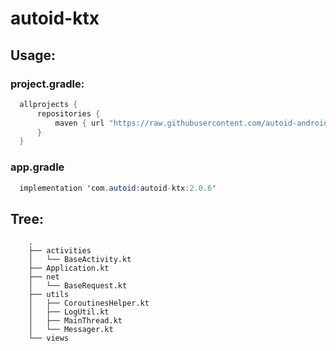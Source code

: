 # autoid-ktx
## Usage:
### project.gradle:

```java
  allprojects {
      repositories {
          maven { url "https://raw.githubusercontent.com/autoid-android/autoid-ktx/master" }
      }
  }
```

### app.gradle

```java
  implementation 'com.autoid:autoid-ktx:2.0.6'
```

## Tree:

```
    .
    ├── activities
    │   └── BaseActivity.kt
    ├── Application.kt
    ├── net
    │   └── BaseRequest.kt
    ├── utils
    │   ├── CoroutinesHelper.kt
    │   ├── LogUtil.kt
    │   ├── MainThread.kt
    │   └── Messager.kt
    └── views

```
